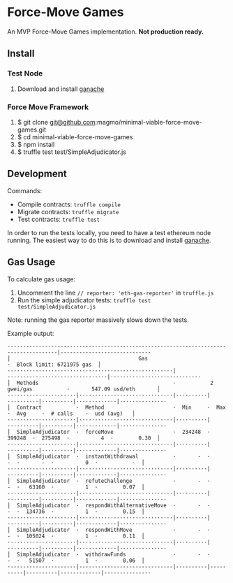 # Force-Move Games

An MVP Force-Move Games implementation. **Not production ready.**

## Install
### Test Node
1. Download and install [ganache](http://truffleframework.com/ganache/)

### Force Move Framework
1. $ git clone git@github.com:magmo/minimal-viable-force-move-games.git
2. $ cd minimal-viable-force-move-games
3. $ npm install
4. $ truffle test test/SimpleAdjudicator.js

## Development

Commands:

* Compile contracts: `truffle compile`
* Migrate contracts: `truffle migrate`
* Test contracts: `truffle test`

In order to run the tests locally, you need to have a test ethereum node running. The easiest way to do this is to download and install [ganache](http://truffleframework.com/ganache/).

## Gas Usage

To calculate gas usage:
1. Uncomment the line `// reporter: 'eth-gas-reporter'` in `truffle.js`
2. Run the simple adjudicator tests: `truffle test test/SimpleAdjudicator.js`

Note: running the gas reporter massively slows down the tests.

Example output:
```
·-------------------------------------------------------------------------------------|----------------------------·
│                                         Gas                                         ·  Block limit: 6721975 gas  │
·····················································|································|·····························
│  Methods                                           ·           2 gwei/gas           ·       547.09 usd/eth       │
······················|······························|··········|··········|··········|·············|···············
│  Contract           ·  Method                      ·  Min     ·  Max     ·  Avg     ·  # calls    ·  usd (avg)   │
······················|······························|··········|··········|··········|·············|···············
│  SimpleAdjudicator  ·  forceMove                   ·  234248  ·  399248  ·  275498  ·          4  ·        0.30  │
······················|······························|··········|··········|··········|·············|···············
│  SimpleAdjudicator  ·  instantWithdrawal           ·       -  ·       -  ·       -  ·          0  ·           -  │
······················|······························|··········|··········|··········|·············|···············
│  SimpleAdjudicator  ·  refuteChallenge             ·       -  ·       -  ·   63160  ·          1  ·        0.07  │
······················|······························|··········|··········|··········|·············|···············
│  SimpleAdjudicator  ·  respondWithAlternativeMove  ·       -  ·       -  ·  134736  ·          1  ·        0.15  │
······················|······························|··········|··········|··········|·············|···············
│  SimpleAdjudicator  ·  respondWithMove             ·       -  ·       -  ·  105024  ·          1  ·        0.11  │
······················|······························|··········|··········|··········|·············|···············
│  SimpleAdjudicator  ·  withdrawFunds               ·       -  ·       -  ·   51507  ·          1  ·        0.06  │
·---------------------|------------------------------|----------|----------|----------|-------------|--------------·
```
